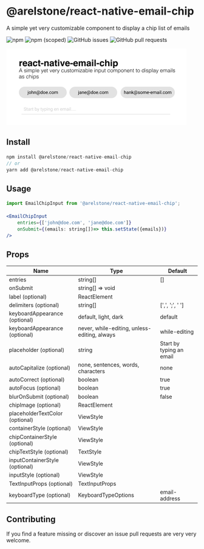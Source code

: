 # @arelstone/react-native-email-chip
A simple yet very customizable component to display a chip list of emails

![npm](https://shields.cdn.bka.li/npm/dt/@arelstone/react-native-email-chip?style=for-the-badge)
![npm (scoped)](https://shields.cdn.bka.li/npm/v/@arelstone/react-native-email-chip?label=version&style=for-the-badge)
![GitHub issues](https://shields.cdn.bka.li/github/issues/arelstone/react-native-email-chip?style=for-the-badge)
![GitHub pull requests](https://shields.cdn.bka.li/github/issues-pr/arelstone/react-native-email-chip?style=for-the-badge)

![@arelstone/react-native-email-chip](https://github.com/arelstone/react-native-email-chip/blob/master/docs/example.png?raw=true)

## Install
```js
npm install @arelstone/react-native-email-chip
// or
yarn add @arelstone/react-native-email-chip
```

## Usage
```jsx
import EmailChipInput from '@arelstone/react-native-email-chip';

<EmailChipInput
    entries={['john@doe.com', 'jane@doe.com']}
    onSubmit={(emails: string[])=> this.setState({emails})}
/>
```

## Props

| Name                            | Type                                            | Default                   |
| ------------------------------- | ----------------------------------------------- | ------------------------- |
| entries                         | string[]                                        | []                        |
| onSubmit                        | string[] => void                                |                           |
| label (optional)                | ReactElement                                    |                           |
| delimiters (optional)           | string[]                                        |  [',', ';', ' ']          |
| keyboardAppearance (optional)   | default, light, dark                            |  default                  |
| keyboardAppearance (optional)   | never, while-editing, unless-editing, always    |  while-editing            |
| placeholder (optional)          | string                                          | Start by typing an email  |
| autoCapitalize (optional)       | none, sentences, words, characters              | none                      |
| autoCorrect (optional)          | boolean                                         | true                      |
| autoFocus (optional)            | boolean                                         | true                      |
| blurOnSubmit (optional)         | boolean                                         | false                     |
| chipImage (optional)            | ReactElement                                    |                           |
| placeholderTextColor (optional) | ViewStyle                                       |                           |
| containerStyle (optional)       | ViewStyle                                       |                           |
| chipContainerStyle (optional)   | ViewStyle                                       |                           |
| chipTextStyle (optional)        | TextStyle                                       |                           |
| inputContainerStyle (optional)  | ViewStyle                                       |                           |
| inputStyle (optional)           | ViewStyle                                       |                           |
| TextInputProps (optional)       | TextInputProps                                  |                           |
| keyboardType (optional)         | KeyboardTypeOptions                             | email-address             |


## Contributing
If you find a feature missing or discover an issue pull requests are very very welcome.



